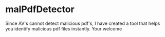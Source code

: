 # malPdfDetector
Since AV's cannot detect malicious pdf's, I have created a tool that helps you identify malicious pdf files instantly. Your welcome
